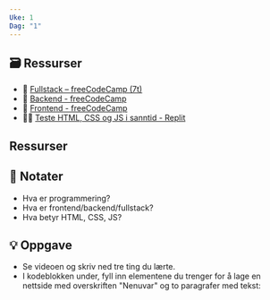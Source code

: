 ```yaml
---
Uke: 1
Dag: "1"
---
```



## 🗃️ Ressurser
- 🎥 [Fullstack – freeCodeCamp (7t)](https://www.youtube.com/watch?v=nu_pCVPKzTk&list=PLWKjhJtqVAbn21gs5UnLhCQ82f923WCgM&index=2)
- 🎥 [Backend - freeCodeCamp]()
- 🎥 [Frontend - freeCodeCamp]()
- 🧑‍💻 [Teste HTML, CSS og JS i sanntid - Replit](https://replit.com/new)

## Ressurser

## 📝 Notater
- Hva er programmering?
- Hva er frontend/backend/fullstack?
- Hva betyr HTML, CSS, JS?

## 💡 Oppgave
- Se videoen og skriv ned tre ting du lærte.
- I kodeblokken under, fyll inn elementene du trenger for å lage en nettside med overskriften "Nenuvar" og to paragrafer med tekst:
```html

```
